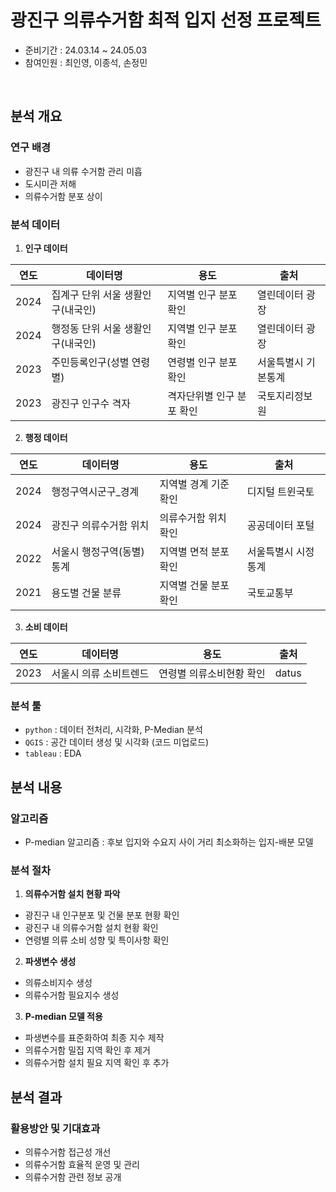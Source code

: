 # 광진구 의류수거함 최적 입지 선정 프로젝트
- 준비기간 : 24.03.14 ~ 24.05.03
- 참여인원 : 최인영, 이종석, 손정민
<br>

## 분석 개요

### 연구 배경
- 광진구 내 의류 수거함 관리 미흡
- 도시미관 저해
- 의류수거함 분포 상이


### 분석 데이터
1. **인구 데이터**

| 연도 | 데이터명                    | 용도                 | 출처             |
|------|-----------------------------|----------------------|------------------|
| 2024 | 집계구 단위 서울 생활인구(내국인) | 지역별 인구 분포 확인 | 열린데이터 광장     |
| 2024 | 행정동 단위 서울 생활인구(내국인) | 지역별 인구 분포 확인 | 열린데이터 광장     |
| 2023 | 주민등록인구(성별 연령별)       | 연령별 인구 분포 확인   | 서울특별시 기본통계 |
| 2023 | 광진구 인구수 격자           | 격자단위별 인구 분포 확인 | 국토지리정보원       |

2. **행정 데이터**

| 연도 | 데이터명               | 용도               | 출처           |
|------|------------------------|--------------------|----------------|
| 2024 | 행정구역시군구_경계      | 지역별 경계 기준 확인   | 디지털 트윈국토  |
| 2024 | 광진구 의류수거함 위치    | 의류수거함 위치 확인   | 공공데이터 포털  |
| 2022 | 서울시 행정구역(동별) 통계 | 지역별 면적 분포 확인   | 서울특별시 시정통계 |
| 2021 | 용도별 건물 분류        | 지역별 건물 분포 확인   | 국토교통부       |

3. **소비 데이터**

| 연도 | 데이터명            | 용도               | 출처  |
|------|---------------------|--------------------|-------|
| 2023 | 서울시 의류 소비트렌드 | 연령별 의류소비현황 확인 | datus |

### 분석 툴
- `python` : 데이터 전처리, 시각화, P-Median 분석
- `QGIS` : 공간 데이터 생성 및 시각화 (코드 미업로드)
- `tableau` : EDA 


## 분석 내용
### 알고리즘 
- P-median 알고리즘 : 후보 입지와 수요지 사이 거리 최소화하는 입지-배분 모델


### 분석 절차 
1. **의류수거함 설치 현황 파악** 
- 광진구 내 인구분포 및 건물 분포 현황 확인
- 광진구 내 의류수거함 설치 현황 확인
- 연령별 의류 소비 성향 및 특이사항 확인


2. **파생변수 생성** 
- 의류소비지수 생성 
- 의류수거함 필요지수 생성 


3. **P-median 모델 적용** 
- 파생변수를 표준화하여 최종 지수 제작
- 의류수거함 밀집 지역 확인 후 제거
- 의류수거함 설치 필요 지역 확인 후 추가


## 분석 결과 
### 활용방안 및 기대효과
- 의류수거함 접근성 개선
- 의류수거함 효율적 운영 및 관리
- 의류수거함 관련 정보 공개




